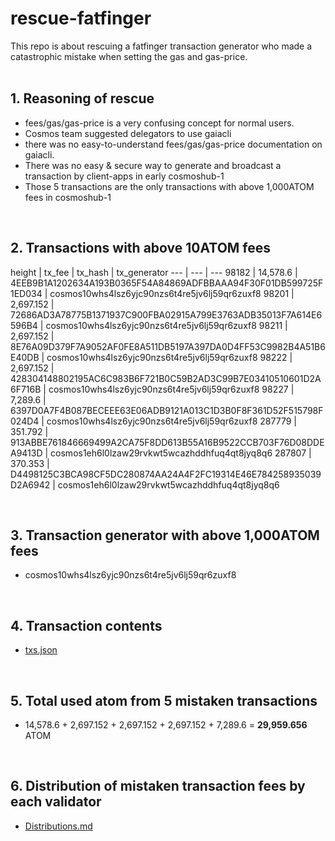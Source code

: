# rescue-fatfinger

This repo is about rescuing a fatfinger transaction generator who made a catastrophic mistake when setting the gas and gas-price.
<br />
<br />

## 1. Reasoning of rescue

- fees/gas/gas-price is a very confusing concept for normal users.
- Cosmos team suggested delegators to use gaiacli
- there was no easy-to-understand fees/gas/gas-price documentation on gaiacli.
- There was no easy & secure way to generate and broadcast a transaction by client-apps in early cosmoshub-1
- Those 5 transactions are the only transactions with above 1,000ATOM fees in cosmoshub-1
<br />


## 2. Transactions with above 10ATOM fees

height | tx_fee | tx_hash | tx_generator
--- | --- | ---
98182 | 14,578.6 | 4EEB9B1A1202634A193B0365F54A84869ADFBBAAA94F30F01DB599725F1ED034 | cosmos10whs4lsz6yjc90nzs6t4re5jv6lj59qr6zuxf8
98201 | 2,697.152 | 72686AD3A78775B1371937C900FBA02915A799E3763ADB35013F7A614E6596B4 | cosmos10whs4lsz6yjc90nzs6t4re5jv6lj59qr6zuxf8 
98211 | 2,697.152 | 8E76A09D379F7A9052AF0FE8A511DB5197A397DA0D4FF53C9982B4A51B6E40DB | cosmos10whs4lsz6yjc90nzs6t4re5jv6lj59qr6zuxf8 
98222 | 2,697.152 | 428304148802195AC6C983B6F721B0C59B2AD3C99B7E03410510601D2A6F716B | cosmos10whs4lsz6yjc90nzs6t4re5jv6lj59qr6zuxf8 
98227 | 7,289.6 | 6397D0A7F4B087BECEEE63E06ADB9121A013C1D3B0F8F361D52F515798F024D4 | cosmos10whs4lsz6yjc90nzs6t4re5jv6lj59qr6zuxf8
287779 | 351.792 | 913ABBE761846669499A2CA75F8DD613B55A16B9522CCB703F76D08DDEA9413D | cosmos1eh6l0lzaw29rvkwt5wcazhddhfuq4qt8jyq8q6
287807 | 370.353 | D4498125C3BCA98CF5DC280874AA24A4F2FC19314E46E784258935039D2A6942 | cosmos1eh6l0lzaw29rvkwt5wcazhddhfuq4qt8jyq8q6


<br />


## 3. Transaction generator with above 1,000ATOM fees

- cosmos10whs4lsz6yjc90nzs6t4re5jv6lj59qr6zuxf8
<br />



## 4. Transaction contents

- [txs.json](https://github.com/b-harvest/rescue-fatfinger/blob/master/txs.json)
<br />

## 5. Total used atom from 5 mistaken transactions

- 14,578.6 + 2,697.152 + 2,697.152 + 2,697.152 + 7,289.6 = **29,959.656** ATOM
<br />

## 6. Distribution of mistaken transaction fees by each validator

- [Distributions.md](https://github.com/b-harvest/rescue-fatfinger/blob/master/Distribution.md)
